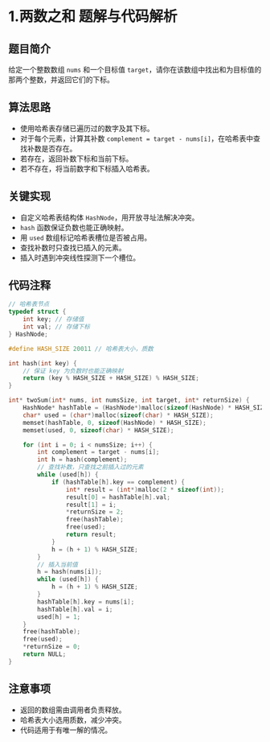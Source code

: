 # 1.两数之和 题解与代码解析

## 题目简介
给定一个整数数组 `nums` 和一个目标值 `target`，请你在该数组中找出和为目标值的那两个整数，并返回它们的下标。

## 算法思路
- 使用哈希表存储已遍历过的数字及其下标。
- 对于每个元素，计算其补数 `complement = target - nums[i]`，在哈希表中查找补数是否存在。
- 若存在，返回补数下标和当前下标。
- 若不存在，将当前数字和下标插入哈希表。

## 关键实现
- 自定义哈希表结构体 `HashNode`，用开放寻址法解决冲突。
- `hash` 函数保证负数也能正确映射。
- 用 `used` 数组标记哈希表槽位是否被占用。
- 查找补数时只查找已插入的元素。
- 插入时遇到冲突线性探测下一个槽位。

## 代码注释
```c
// 哈希表节点
typedef struct {
    int key; // 存储值
    int val; // 存储下标
} HashNode;

#define HASH_SIZE 20011 // 哈希表大小，质数

int hash(int key) {
    // 保证 key 为负数时也能正确映射
    return (key % HASH_SIZE + HASH_SIZE) % HASH_SIZE;
}

int* twoSum(int* nums, int numsSize, int target, int* returnSize) {
    HashNode* hashTable = (HashNode*)malloc(sizeof(HashNode) * HASH_SIZE);
    char* used = (char*)malloc(sizeof(char) * HASH_SIZE);
    memset(hashTable, 0, sizeof(HashNode) * HASH_SIZE);
    memset(used, 0, sizeof(char) * HASH_SIZE);

    for (int i = 0; i < numsSize; i++) {
        int complement = target - nums[i];
        int h = hash(complement);
        // 查找补数，只查找之前插入过的元素
        while (used[h]) {
            if (hashTable[h].key == complement) {
                int* result = (int*)malloc(2 * sizeof(int));
                result[0] = hashTable[h].val;
                result[1] = i;
                *returnSize = 2;
                free(hashTable);
                free(used);
                return result;
            }
            h = (h + 1) % HASH_SIZE;
        }
        // 插入当前值
        h = hash(nums[i]);
        while (used[h]) {
            h = (h + 1) % HASH_SIZE;
        }
        hashTable[h].key = nums[i];
        hashTable[h].val = i;
        used[h] = 1;
    }
    free(hashTable);
    free(used);
    *returnSize = 0;
    return NULL;
}
```

## 注意事项
- 返回的数组需由调用者负责释放。
- 哈希表大小选用质数，减少冲突。
- 代码适用于有唯一解的情况。
